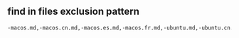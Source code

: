 
## find in files exclusion pattern

``` bash
-macos.md,-macos.cn.md,-macos.es.md,-macos.fr.md,-ubuntu.md,-ubuntu.cn.md,-ubuntu.es.md,-ubuntu.fr.md,-windows.md,-windows.cn.md,-windows.es.md,-windows.fr.md,-_partials/cn/*.md,-_partials/es/*.md,-_partials/fr/*.md
```
